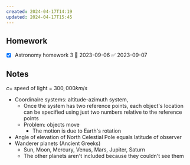 ```yaml
---
created: 2024-04-17T14:19
updated: 2024-04-17T15:45
---
```

## Homework
- [x] Astronomy homework 3 📅 2023-09-06 ✅ 2023-09-07

## Notes
$c =$ speed of light = $300,000 km/s$

* Coordinaire systems: altitude-azimuth system,
	* Once the system has two reference points, each object's location can be specified using just two numbers relative to the reference points
	* Problem: objects move
		* The motion is due to Earth's rotation
* Angle of elevation of North Celestial Pole equals latitude of observer
* Wanderer planets (Ancient Greeks)
	* Sun, Moon, Mercury, Venus, Mars, Jupiter, Saturn
	* The other planets aren't included because they couldn't see them